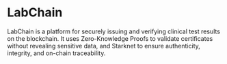 # LabChain
LabChain is a platform for securely issuing and verifying clinical test results on the blockchain. It uses Zero-Knowledge Proofs to validate certificates without revealing sensitive data, and Starknet to ensure authenticity, integrity, and on-chain traceability.
